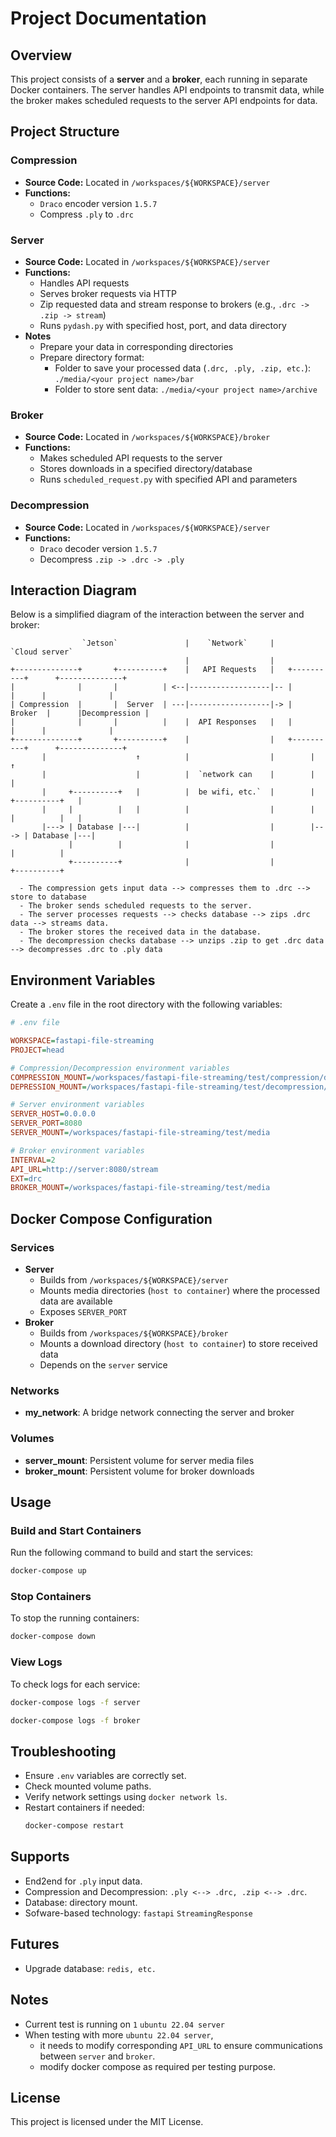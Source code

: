 # Project Documentation

## Overview
This project consists of a **server** and a **broker**, each running in separate Docker containers. The server handles API endpoints to transmit data, while the broker makes scheduled requests to the server API endpoints for data.

## Project Structure
### Compression
- **Source Code:** Located in `/workspaces/${WORKSPACE}/server`
- **Functions:**
  - `Draco` encoder version `1.5.7`
  - Compress `.ply` to `.drc`
### Server
- **Source Code:** Located in `/workspaces/${WORKSPACE}/server`
- **Functions:**
  - Handles API requests
  - Serves broker requests via HTTP
  - Zip requested data and stream response to brokers (e.g., `.drc -> .zip -> stream`)
  - Runs `pydash.py` with specified host, port, and data directory
- **Notes**
  - Prepare your data in corresponding directories
  - Prepare directory format:
    - Folder to save your processed data (`.drc, .ply, .zip, etc.`): `./media/<your project name>/bar`
    - Folder to store sent data: `./media/<your project name>/archive`

### Broker
- **Source Code:** Located in `/workspaces/${WORKSPACE}/broker`
- **Functions:**
  - Makes scheduled API requests to the server
  - Stores downloads in a specified directory/database
  - Runs `scheduled_request.py` with specified API and parameters

### Decompression
- **Source Code:** Located in `/workspaces/${WORKSPACE}/server`
- **Functions:**
  - `Draco` decoder version `1.5.7`
  - Decompress `.zip -> .drc -> .ply`

## Interaction Diagram
Below is a simplified diagram of the interaction between the server and broker:

```
                `Jetson`               |    `Network`     |           `Cloud server`
                                       |                  |                                     
+--------------+       +----------+    |   API Requests   |   +----------+      +--------------+ 
|              |       |          | <--|------------------|-- |          |      |              |
| Compression  |       |  Server  | ---|------------------|-> |  Broker  |      |Decompression |
|              |       |          |    |  API Responses   |   |          |      |              |
+--------------+       +----------+    |                  |   +----------+      +--------------+
       |                    ↑          |                  |        |                    ↑
       |                    |          |  `network can    |        |                    |
       |     +----------+   |          |  be wifi, etc.`  |        |     +----------+   |
       |     |          |   |          |                  |        |     |          |   |
       |---> | Database |---|          |                  |        |---> | Database |---|
             |          |              |                  |              |          |   
             +----------+              |                  |              +----------+  

  - The compression gets input data --> compresses them to .drc --> store to database
  - The broker sends scheduled requests to the server.
  - The server processes requests --> checks database --> zips .drc data --> streams data.
  - The broker stores the received data in the database.
  - The decompression checks database --> unzips .zip to get .drc data --> decompresses .drc to .ply data
```

## Environment Variables
Create a `.env` file in the root directory with the following variables:

```ini
# .env file

WORKSPACE=fastapi-file-streaming
PROJECT=head

# Compression/Decompression environment variables
COMPRESSION_MOUNT=/workspaces/fastapi-file-streaming/test/compression/data
DEPRESSION_MOUNT=/workspaces/fastapi-file-streaming/test/decompression/data

# Server environment variables
SERVER_HOST=0.0.0.0
SERVER_PORT=8080
SERVER_MOUNT=/workspaces/fastapi-file-streaming/test/media

# Broker environment variables
INTERVAL=2
API_URL=http://server:8080/stream
EXT=drc
BROKER_MOUNT=/workspaces/fastapi-file-streaming/test/media
```

## Docker Compose Configuration
### Services
- **Server**
  - Builds from `/workspaces/${WORKSPACE}/server`
  - Mounts media directories (`host to container`) where the processed data are available
  - Exposes `SERVER_PORT`
- **Broker**
  - Builds from `/workspaces/${WORKSPACE}/broker`
  - Mounts a download directory (`host to container`) to store received data
  - Depends on the `server` service

### Networks
- **my_network**: A bridge network connecting the server and broker

### Volumes
- **server_mount**: Persistent volume for server media files
- **broker_mount**: Persistent volume for broker downloads

## Usage
### Build and Start Containers
Run the following command to build and start the services:
```sh
docker-compose up
```

### Stop Containers
To stop the running containers:
```sh
docker-compose down
```

### View Logs
To check logs for each service:
```sh
docker-compose logs -f server
```
```sh
docker-compose logs -f broker
```

## Troubleshooting
- Ensure `.env` variables are correctly set.
- Check mounted volume paths.
- Verify network settings using `docker network ls`.
- Restart containers if needed:
  ```sh
  docker-compose restart
  ```

## Supports
- End2end for `.ply` input data.
- Compression and Decompression: `.ply <--> .drc, .zip <--> .drc`.
- Database: directory mount.
- Sofware-based technology: `fastapi` `StreamingResponse`

## Futures
- Upgrade database: `redis, etc.`

## Notes
- Current test is running on `1` `ubuntu 22.04 server`
- When testing with more `ubuntu 22.04 server`,
  - it needs to modify corresponding `API_URL` to ensure communications between `server` and `broker`.
  - modify docker compose as required per testing purpose.
## License
This project is licensed under the MIT License.



